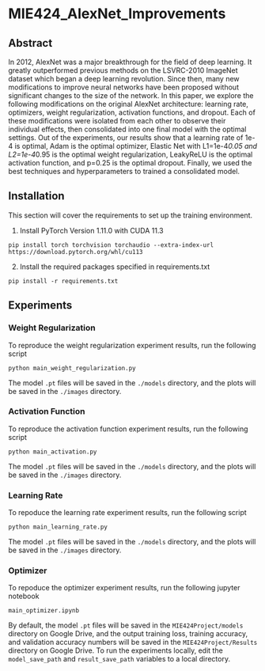# MIE424_AlexNet_Improvements

## Abstract
In 2012, AlexNet was a major breakthrough for the field of deep learning. It greatly outperformed previous methods on the LSVRC-2010 ImageNet dataset which began a deep learning revolution. Since then, many new modifications to improve neural networks have been proposed without significant changes to the size of the network. In this paper, we explore the following modifications on the original AlexNet architecture: learning rate, optimizers, weight regularization, activation functions, and dropout. Each of these modifications were isolated from each other to observe their individual effects, then consolidated into one final model with the optimal settings. Out of the experiments, our results show that a learning rate of 1e-4 is optimal, Adam is the optimal optimizer, Elastic Net with L1=1e-4*0.05 and L2=1e-4*0.95 is the optimal weight regularization, LeakyReLU is the optimal activation function, and p=0.25 is the optimal dropout. Finally, we used the best techniques and hyperparameters to trained a consolidated model.

## Installation

This section will cover the requirements to set up the training environment.

1. Install PyTorch Version 1.11.0 with CUDA 11.3

```
pip install torch torchvision torchaudio --extra-index-url https://download.pytorch.org/whl/cu113
```

2. Install the required packages specified in requirements.txt

```
pip install -r requirements.txt
```

## Experiments

### Weight Regularization

To reproduce the weight regularization experiment results, run the following script

```
python main_weight_regularization.py
```
The model `.pt` files will be saved in the `./models` directory, and the plots will be saved in the `./images` directory.


### Activation Function

To reproduce the activation function experiment results, run the following script

```
python main_activation.py
```
The model `.pt` files will be saved in the `./models` directory, and the plots will be saved in the `./images` directory.

### Learning Rate

To repoduce the learning rate experiment results, run the following script
```
python main_learning_rate.py
```
The model `.pt` files will be saved in the `./models` directory, and the plots will be saved in the `./images` directory.

### Optimizer

To repoduce the optimizer experiment results, run the following jupyter notebook
```
main_optimizer.ipynb
```
By default, the model `.pt` files will be saved in the `MIE424Project/models` directory on Google Drive, and the output training loss, training accuracy, and validation accuracy numbers will be saved in the `MIE424Project/Results` directory on Google Drive.
To run the experiments locally, edit the `model_save_path` and `result_save_path` variables to a local directory.
